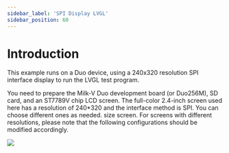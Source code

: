 ```yaml
---
sidebar_label: 'SPI Display LVGL'
sidebar_position: 60
---
```


# Introduction

This example runs on a Duo device, using a 240x320 resolution SPI interface display to run the LVGL test program.

You need to prepare the Milk-V Duo development board (or Duo256M), SD card, and an ST7789V chip LCD screen. The full-color 2.4-inch screen used here has a resolution of 240*320 and the interface method is SPI. You can choose different ones as needed. size screen. For screens with different resolutions, please note that the following configurations should be modified accordingly.

<Image src='/docs/duo/lvgl/duo-spi-display-gmt024-08.webp' maxWidth='90%' align='center' />

